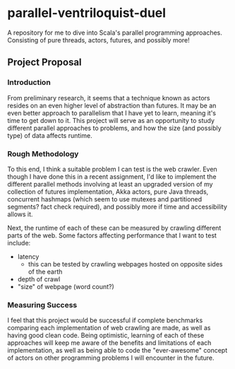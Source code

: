# parallel-ventriloquist-duel
A repository for me to dive into Scala's parallel programming approaches.
Consisting of pure threads, actors, futures, and possibly more!

## Project Proposal

### Introduction
From preliminary research, it seems that a technique known as actors resides on an
even higher level of abstraction than futures. It may be an even better approach to 
parallelism that I have yet to learn, meaning it's time to get down to it. This project
will serve as an opportunity to study different parallel approaches to problems, and 
how the size (and possibly type) of data affects runtime.

### Rough Methodology
To this end, I think a suitable problem I can test is the web crawler. Even though I have
done this in a recent assignment, I'd like to implement the different parallel methods 
involving at least an upgraded version of my collection of futures implementation, Akka actors,
pure Java threads, concurrent hashmaps (which seem to use mutexes and partitioned segments?
fact check required), and possibly more if time and accessibility allows it. 

Next, the runtime of each of these can be measured by crawling different parts of the web.
Some factors affecting performance that I want to test include:
* latency 
  * this can be tested by crawling webpages hosted on opposite sides of the earth
* depth of crawl
* "size" of webpage (word count?)

### Measuring Success
I feel that this project would be successful if complete benchmarks comparing each implementation
of web crawling are made, as well as having good clean code. Being optimistic, learning of each
of these approaches will keep me aware of the benefits and limitations of each implementation,
as well as being able to code the "ever-awesome" concept of actors on other programming 
problems I will encounter in the future.




